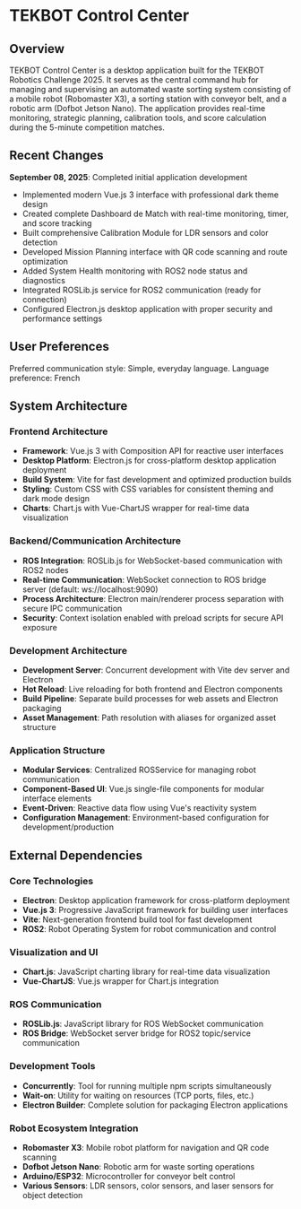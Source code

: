 # TEKBOT Control Center

## Overview

TEKBOT Control Center is a desktop application built for the TEKBOT Robotics Challenge 2025. It serves as the central command hub for managing and supervising an automated waste sorting system consisting of a mobile robot (Robomaster X3), a sorting station with conveyor belt, and a robotic arm (Dofbot Jetson Nano). The application provides real-time monitoring, strategic planning, calibration tools, and score calculation during the 5-minute competition matches.

## Recent Changes

**September 08, 2025**: Completed initial application development
- Implemented modern Vue.js 3 interface with professional dark theme design
- Created complete Dashboard de Match with real-time monitoring, timer, and score tracking
- Built comprehensive Calibration Module for LDR sensors and color detection
- Developed Mission Planning interface with QR code scanning and route optimization
- Added System Health monitoring with ROS2 node status and diagnostics
- Integrated ROSLib.js service for ROS2 communication (ready for connection)
- Configured Electron.js desktop application with proper security and performance settings

## User Preferences

Preferred communication style: Simple, everyday language.
Language preference: French

## System Architecture

### Frontend Architecture
- **Framework**: Vue.js 3 with Composition API for reactive user interfaces
- **Desktop Platform**: Electron.js for cross-platform desktop application deployment
- **Build System**: Vite for fast development and optimized production builds
- **Styling**: Custom CSS with CSS variables for consistent theming and dark mode design
- **Charts**: Chart.js with Vue-ChartJS wrapper for real-time data visualization

### Backend/Communication Architecture
- **ROS Integration**: ROSLib.js for WebSocket-based communication with ROS2 nodes
- **Real-time Communication**: WebSocket connection to ROS bridge server (default: ws://localhost:9090)
- **Process Architecture**: Electron main/renderer process separation with secure IPC communication
- **Security**: Context isolation enabled with preload scripts for secure API exposure

### Development Architecture
- **Development Server**: Concurrent development with Vite dev server and Electron
- **Hot Reload**: Live reloading for both frontend and Electron components
- **Build Pipeline**: Separate build processes for web assets and Electron packaging
- **Asset Management**: Path resolution with aliases for organized asset structure

### Application Structure
- **Modular Services**: Centralized ROSService for managing robot communication
- **Component-Based UI**: Vue.js single-file components for modular interface elements
- **Event-Driven**: Reactive data flow using Vue's reactivity system
- **Configuration Management**: Environment-based configuration for development/production

## External Dependencies

### Core Technologies
- **Electron**: Desktop application framework for cross-platform deployment
- **Vue.js 3**: Progressive JavaScript framework for building user interfaces
- **Vite**: Next-generation frontend build tool for fast development
- **ROS2**: Robot Operating System for robot communication and control

### Visualization and UI
- **Chart.js**: JavaScript charting library for real-time data visualization
- **Vue-ChartJS**: Vue.js wrapper for Chart.js integration

### ROS Communication
- **ROSLib.js**: JavaScript library for ROS WebSocket communication
- **ROS Bridge**: WebSocket server bridge for ROS2 topic/service communication

### Development Tools
- **Concurrently**: Tool for running multiple npm scripts simultaneously
- **Wait-on**: Utility for waiting on resources (TCP ports, files, etc.)
- **Electron Builder**: Complete solution for packaging Electron applications

### Robot Ecosystem Integration
- **Robomaster X3**: Mobile robot platform for navigation and QR code scanning
- **Dofbot Jetson Nano**: Robotic arm for waste sorting operations
- **Arduino/ESP32**: Microcontroller for conveyor belt control
- **Various Sensors**: LDR sensors, color sensors, and laser sensors for object detection